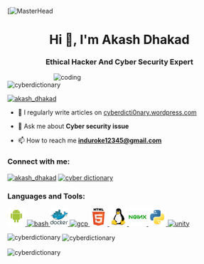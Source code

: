 [![MasterHead](https://c.tenor.com/3B6fE1zIaHMAAAAd/hotz-hacker.gif)
<h1 align="center">Hi 👋, I'm Akash Dhakad</h1>
<h3 align="center">Ethical Hacker And Cyber Security Expert</h3>
<img align="right" alt="coding" width="400" src="https://cdn.dribbble.com/users/1162077/screenshots/3848914/programmer.gif">

<p align="left"> <img src="https://komarev.com/ghpvc/?username=cyberdictionary&label=Profile%20views&color=0e75b6&style=flat" alt="cyberdictionary" /> </p>

<p align="left"> <a href="https://twitter.com/akash_dhakad" target="blank"><img src="https://img.shields.io/twitter/follow/akash_dhakad?logo=twitter&style=for-the-badge" alt="akash_dhakad" /></a> </p>

- 📝 I regularly write articles on [cyberdicti0nary.wordpress.com](cyberdicti0nary.wordpress.com)

- 💬 Ask me about **Cyber security issue**

- 📫 How to reach me **induroke12345@gmail.com**

<h3 align="left">Connect with me:</h3>
<p align="left">
<a href="https://twitter.com/akash_dhakad" target="blank"><img align="center" src="https://raw.githubusercontent.com/rahuldkjain/github-profile-readme-generator/master/src/images/icons/Social/twitter.svg" alt="akash_dhakad" height="30" width="40" /></a>
<a href="https://www.youtube.com/c/cyber dictionary" target="blank"><img align="center" src="https://raw.githubusercontent.com/rahuldkjain/github-profile-readme-generator/master/src/images/icons/Social/youtube.svg" alt="cyber dictionary" height="30" width="40" /></a>
</p>

<h3 align="left">Languages and Tools:</h3>
<p align="left"> <a href="https://developer.android.com" target="_blank" rel="noreferrer"> <img src="https://raw.githubusercontent.com/devicons/devicon/master/icons/android/android-original-wordmark.svg" alt="android" width="40" height="40"/> </a> <a href="https://www.gnu.org/software/bash/" target="_blank" rel="noreferrer"> <img src="https://www.vectorlogo.zone/logos/gnu_bash/gnu_bash-icon.svg" alt="bash" width="40" height="40"/> </a> <a href="https://www.docker.com/" target="_blank" rel="noreferrer"> <img src="https://raw.githubusercontent.com/devicons/devicon/master/icons/docker/docker-original-wordmark.svg" alt="docker" width="40" height="40"/> </a> <a href="https://cloud.google.com" target="_blank" rel="noreferrer"> <img src="https://www.vectorlogo.zone/logos/google_cloud/google_cloud-icon.svg" alt="gcp" width="40" height="40"/> </a> <a href="https://www.w3.org/html/" target="_blank" rel="noreferrer"> <img src="https://raw.githubusercontent.com/devicons/devicon/master/icons/html5/html5-original-wordmark.svg" alt="html5" width="40" height="40"/> </a> <a href="https://www.linux.org/" target="_blank" rel="noreferrer"> <img src="https://raw.githubusercontent.com/devicons/devicon/master/icons/linux/linux-original.svg" alt="linux" width="40" height="40"/> </a> <a href="https://www.nginx.com" target="_blank" rel="noreferrer"> <img src="https://raw.githubusercontent.com/devicons/devicon/master/icons/nginx/nginx-original.svg" alt="nginx" width="40" height="40"/> </a> <a href="https://www.python.org" target="_blank" rel="noreferrer"> <img src="https://raw.githubusercontent.com/devicons/devicon/master/icons/python/python-original.svg" alt="python" width="40" height="40"/> </a> <a href="https://unity.com/" target="_blank" rel="noreferrer"> <img src="https://www.vectorlogo.zone/logos/unity3d/unity3d-icon.svg" alt="unity" width="40" height="40"/> </a> </p>

<p><img align="left" src="https://github-readme-stats.vercel.app/api/top-langs?username=cyberdictionary&show_icons=true&locale=en&layout=compact" alt="cyberdictionary" /></p>

<p>&nbsp;<img align="center" src="https://github-readme-stats.vercel.app/api?username=cyberdictionary&show_icons=true&locale=en" alt="cyberdictionary" /></p>

<p><img align="center" src="https://github-readme-streak-stats.herokuapp.com/?user=cyberdictionary&" alt="cyberdictionary" /></p>
